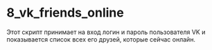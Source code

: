 # 8_vk_friends_online

Этот скрипт принимает на вход логин и пароль пользователя VK и показывается список всех его друзей, которые сейчас онлайн.
